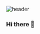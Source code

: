 ![header](https://capsule-render.vercel.app/api?type=Cylinder&color=auto&height=300&section=header&text=SeongwonPark%20render&fontSize=90)
### Hi there 👋

<!--
**Kevin-park7/Kevin-park7** is a ✨ _special_ ✨ repository because its `README.md` (this file) appears on your GitHub profile.

Here are some ideas to get you started:

- 🔭 I’m currently working on ...
- 🌱 I’m currently learning ...
- 👯 I’m looking to collaborate on ...
- 🤔 I’m looking for help with ...
- 💬 Ask me about ...
- 📫 How to reach me: ...
- 😄 Pronouns: ...
- ⚡ Fun fact: ...
-->
